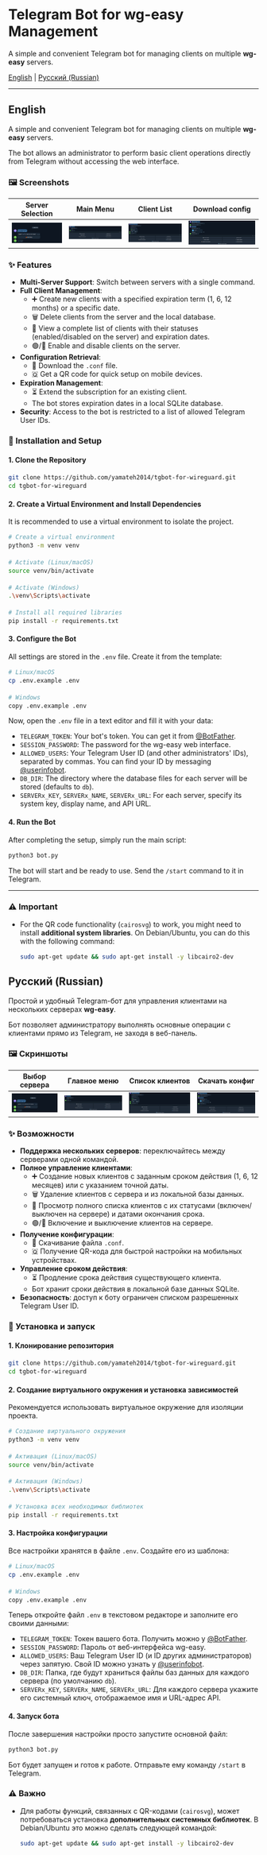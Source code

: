 # Telegram Bot for wg-easy Management

A simple and convenient Telegram bot for managing clients on multiple **wg-easy** servers.

[English](#english) | [Русский (Russian)](#russian)

---

<a name="english"></a>

## English

A simple and convenient Telegram bot for managing clients on multiple **wg-easy** servers.

The bot allows an administrator to perform basic client operations directly from Telegram without accessing the web interface.

### 🖼️ Screenshots

| Server Selection | Main Menu | Client List | Download config |
| :---: | :---: | :---: | :---: |
| ![Server Selection](screenshots/01-server-selection.png) | ![Main Menu](screenshots/02-main-menu.png) | ![Client List](screenshots/03-client-list.png) | ![Download config](screenshots/04-config.png) |

### ✨ Features

-   **Multi-Server Support**: Switch between servers with a single command.
-   **Full Client Management**:
    -   ➕ Create new clients with a specified expiration term (1, 6, 12 months) or a specific date.
    -   🗑️ Delete clients from the server and the local database.
    -   👥 View a complete list of clients with their statuses (enabled/disabled on the server) and expiration dates.
    -   🟢/🔴 Enable and disable clients on the server.
-   **Configuration Retrieval**:
    -   📄 Download the `.conf` file.
    -   🇶 Get a QR code for quick setup on mobile devices.
-   **Expiration Management**:
    -   ⏳ Extend the subscription for an existing client.
    -   The bot stores expiration dates in a local SQLite database.
-   **Security**: Access to the bot is restricted to a list of allowed Telegram User IDs.

### 🚀 Installation and Setup

#### 1. Clone the Repository

```bash
git clone https://github.com/yamateh2014/tgbot-for-wireguard.git
cd tgbot-for-wireguard
```

#### 2. Create a Virtual Environment and Install Dependencies

It is recommended to use a virtual environment to isolate the project.

```bash
# Create a virtual environment
python3 -m venv venv

# Activate (Linux/macOS)
source venv/bin/activate

# Activate (Windows)
.\venv\Scripts\activate

# Install all required libraries
pip install -r requirements.txt
```

#### 3. Configure the Bot

All settings are stored in the `.env` file. Create it from the template:

```bash
# Linux/macOS
cp .env.example .env

# Windows
copy .env.example .env
```

Now, open the `.env` file in a text editor and fill it with your data:

-   `TELEGRAM_TOKEN`: Your bot's token. You can get it from [@BotFather](https://t.me/BotFather).
-   `SESSION_PASSWORD`: The password for the wg-easy web interface.
-   `ALLOWED_USERS`: Your Telegram User ID (and other administrators' IDs), separated by commas. You can find your ID by messaging [@userinfobot](https://t.me/userinfobot).
-   `DB_DIR`: The directory where the database files for each server will be stored (defaults to `db`).
-   `SERVERx_KEY`, `SERVERx_NAME`, `SERVERx_URL`: For each server, specify its system key, display name, and API URL.

#### 4. Run the Bot

After completing the setup, simply run the main script:

```bash
python3 bot.py
```

The bot will start and be ready to use. Send the `/start` command to it in Telegram.

---

### ⚠️ Important

-   For the QR code functionality (`cairosvg`) to work, you might need to install **additional system libraries**. On Debian/Ubuntu, you can do this with the following command:
    ```bash
    sudo apt-get update && sudo apt-get install -y libcairo2-dev
    ```


<a name="russian"></a>

## Русский (Russian)

Простой и удобный Telegram-бот для управления клиентами на нескольких серверах **wg-easy**.

Бот позволяет администратору выполнять основные операции с клиентами прямо из Telegram, не заходя в веб-панель.

### 🖼️ Скриншоты

| Выбор сервера | Главное меню | Список клиентов | Скачать конфиг |
| :---: | :---: | :---: | :---: |
| ![Выбор сервера](screenshots/01-server-selection.png) | ![Главное меню](screenshots/02-main-menu.png) | ![Список клиентов](screenshots/03-client-list.png) | ![Скачать конфиг](screenshots/04-config.png) |


### ✨ Возможности

-   **Поддержка нескольких серверов**: переключайтесь между серверами одной командой.
-   **Полное управление клиентами**:
    -   ➕ Создание новых клиентов с заданным сроком действия (1, 6, 12 месяцев) или с указанием точной даты.
    -   🗑️ Удаление клиентов с сервера и из локальной базы данных.
    -   👥 Просмотр полного списка клиентов с их статусами (включен/выключен на сервере) и датами окончания срока.
    -   🟢/🔴 Включение и выключение клиентов на сервере.
-   **Получение конфигурации**:
    -   📄 Скачивание файла `.conf`.
    -   🇶 Получение QR-кода для быстрой настройки на мобильных устройствах.
-   **Управление сроком действия**:
    -   ⏳ Продление срока действия существующего клиента.
    -   Бот хранит сроки действия в локальной базе данных SQLite.
-   **Безопасность**: доступ к боту ограничен списком разрешенных Telegram User ID.

### 🚀 Установка и запуск

#### 1. Клонирование репозитория

```bash
git clone https://github.com/yamateh2014/tgbot-for-wireguard.git
cd tgbot-for-wireguard
```

#### 2. Создание виртуального окружения и установка зависимостей

Рекомендуется использовать виртуальное окружение для изоляции проекта.

```bash
# Создание виртуального окружения
python3 -m venv venv

# Активация (Linux/macOS)
source venv/bin/activate

# Активация (Windows)
.\venv\Scripts\activate

# Установка всех необходимых библиотек
pip install -r requirements.txt
```

#### 3. Настройка конфигурации

Все настройки хранятся в файле `.env`. Создайте его из шаблона:

```bash
# Linux/macOS
cp .env.example .env

# Windows
copy .env.example .env
```

Теперь откройте файл `.env` в текстовом редакторе и заполните его своими данными:

-   `TELEGRAM_TOKEN`: Токен вашего бота. Получить можно у [@BotFather](https://t.me/BotFather).
-   `SESSION_PASSWORD`: Пароль от веб-интерфейса wg-easy.
-   `ALLOWED_USERS`: Ваш Telegram User ID (и ID других администраторов) через запятую. Свой ID можно узнать у [@userinfobot](https://t.me/userinfobot).
-   `DB_DIR`: Папка, где будут храниться файлы баз данных для каждого сервера (по умолчанию `db`).
-   `SERVERx_KEY`, `SERVERx_NAME`, `SERVERx_URL`: Для каждого сервера укажите его системный ключ, отображаемое имя и URL-адрес API.

#### 4. Запуск бота

После завершения настройки просто запустите основной файл:

```bash
python3 bot.py
```

Бот будет запущен и готов к работе. Отправьте ему команду `/start` в Telegram.


### ⚠️ Важно

-   Для работы функций, связанных с QR-кодами (`cairosvg`), может потребоваться установка **дополнительных системных библиотек**. В Debian/Ubuntu это можно сделать следующей командой:
    ```bash
    sudo apt-get update && sudo apt-get install -y libcairo2-dev
    ```